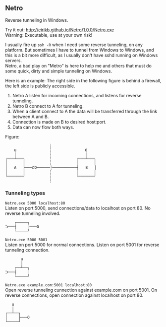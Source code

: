 ﻿## Netro


Reverse tunneling in Windows. 

Try it out: http://eirikb.github.io/Netro/1.0.0/Netro.exe  
Warning: Executable, use at your own risk!

I usually fire up `ssh -R` when I need some reverse tunneling, on any platform.
But sometimes I have to tunnel from Windows to Windows, and this is a bit more difficult, as I usually don't have sshd running on Windows servers.  
Netro, a bad play on "Metro" is here to help me and others that must do some quick, dirty and simple tunneling on Windows.


Here is an example:
The right side in the following figure is behind a firewall, the left side is publicly accessible.

1.  Netro A listen for incoming connections, and listens for reverse tunneling.
2.  Netro B connect to A for tunneling.
3.  When a client connect to A the data will be transferred through the link between A and B.
4.  Connection is made on B to desired host:port.
5.  Data can now flow both ways.

Figure:

                        ┊
        u               ┆               O
        │               ┆               │ 
    ┌───┴───┐           ┆           ┌───┴───┐
    │       │           ┆           │       │
    │   A   ├───ᑕO──────┆───────────┤   B   │
    │       │           ┆           │       │
    └───────┘           ┆           └───────┘
                        ┆

 
### Tunneling types
 
 `Netro.exe 5000 localhost:80`  
 Listen on port 5000, send connections/data to localhost on port 80.
 No reverse tunneling involved.
 
 
        ┌─────┐
    ᑐ───┤     ├───O
        └─────┘


`Netro.exe 5000 5001`  
Listen on port 5000 for normal connections. Listen on port 5001 for reverse tunneling connection.


           u
           │
        ┌──┴──┐
    ᑐ───┤     │
        └─────┘


`Netro.exe example.com:5001 localhost:80`  
Open reverse tunneling cunnection against example.com on port 5001.
On reverse connections, open connection against localhost on port 80.


       u
       │
    ┌──┴──┐
    │     ├───O
    └─────┘
